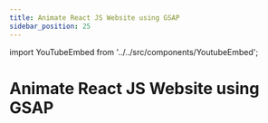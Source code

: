 ```yaml
---
title: Animate React JS Website using GSAP
sidebar_position: 25
---
```


import YouTubeEmbed from '../../src/components/YoutubeEmbed';

# Animate React JS Website using GSAP

<YouTubeEmbed videoId="EyCJ-xVl3QE" />
